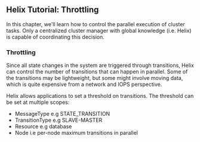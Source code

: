 <!---
Licensed to the Apache Software Foundation (ASF) under one
or more contributor license agreements.  See the NOTICE file
distributed with this work for additional information
regarding copyright ownership.  The ASF licenses this file
to you under the Apache License, Version 2.0 (the
"License"); you may not use this file except in compliance
with the License.  You may obtain a copy of the License at

  http://www.apache.org/licenses/LICENSE-2.0

Unless required by applicable law or agreed to in writing,
software distributed under the License is distributed on an
"AS IS" BASIS, WITHOUT WARRANTIES OR CONDITIONS OF ANY
KIND, either express or implied.  See the License for the
specific language governing permissions and limitations
under the License.
-->

Helix Tutorial: Throttling
--------------------------

In this chapter, we\'ll learn how to control the parallel execution of cluster tasks.  Only a centralized cluster manager with global knowledge (i.e. Helix) is capable of coordinating this decision.

### Throttling

Since all state changes in the system are triggered through transitions, Helix can control the number of transitions that can happen in parallel. Some of the transitions may be lightweight, but some might involve moving data, which is quite expensive from a network and IOPS perspective.

Helix allows applications to set a threshold on transitions. The threshold can be set at multiple scopes:

* MessageType e.g STATE_TRANSITION
* TransitionType e.g SLAVE-MASTER
* Resource e.g database
* Node i.e per-node maximum transitions in parallel

